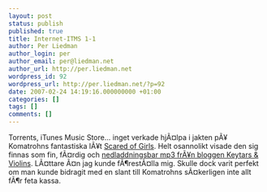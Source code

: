 ```yaml
---
layout: post
status: publish
published: true
title: Internet-ITMS 1-1
author: Per Liedman
author_login: per
author_email: per@liedman.net
author_url: http://per.liedman.net
wordpress_id: 92
wordpress_url: http://per.liedman.net/?p=92
date: 2007-02-24 14:19:16.000000000 +01:00
categories: []
tags: []
comments: []
---
```

Torrents, iTunes Music Store... inget verkade hjÃ¤lpa i jakten pÃ¥ Komatrohns fantastiska lÃ¥t <a href="http://www.last.fm/music/Komatrohn/_/Scared+of+Girls">Scared of Girls</a>. Helt osannolikt visade den sig finnas som fin, fÃ¤rdig och <a href="http://keytarsandviolins.blogspot.com/2007/02/fjord-fiesta.html">nedladdningsbar mp3 frÃ¥n bloggen Keytars & Violins</a>. LÃ¤ttare Ã¤n jag kunde fÃ¶restÃ¤lla mig. Skulle dock varit perfekt om man kunde bidragit med en slant till Komatrohns sÃ¤kerligen inte allt fÃ¶r feta kassa.
